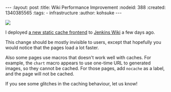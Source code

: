 --- :layout: post :title: Wiki Performance Improvement :nodeid: 388 :created: 1340385565 :tags: - infrastructure :author: kohsuke ---

![](http://upload.wikimedia.org/wikipedia/commons/thumb/0/07/NYSDOT_NYR2-11.svg/234px-NYSDOT_NYR2-11.svg.png)

I deployed [a new static cache frontend](http://kohsuke.org/2012/06/22/potd-confluence-static-cache-generator-plugin/) to [Jenkins Wiki](https://wiki.jenkins-ci.org/) a few days ago.

This change should be mostly invisible to users, except that hopefully you would notice that the pages load a lot faster.

Also some pages use macros that doesn't work well with caches. For example, the `chart` macro appears to use one-time URL to generated images, so they cannot be cached. For those pages, add `nocache` as a label, and the page will not be cached.

If you see some glitches in the caching behaviour, let us know!

